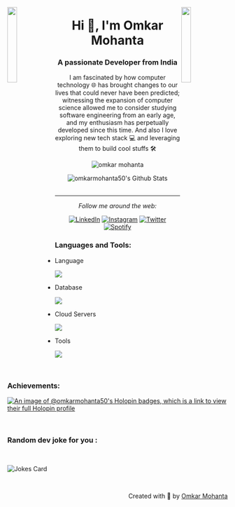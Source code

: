 <img align="left" src="https://user-images.githubusercontent.com/65187002/144930161-2f783401-8d27-4fdf-a2f7-cc0ba32f1f1f.gif" width="21%" style="display:inline;"><img align="right" src="https://user-images.githubusercontent.com/65187002/144930161-2f783401-8d27-4fdf-a2f7-cc0ba32f1f1f.gif" width="21%" style="display:inline;">

<!-- - 👋 Hi, I’m @simran50
- 👀 I’m interested in ... colaborating in java based projects
- 🌱 I’m currently learning ... Android Dev
- 💞️ I’m looking to collaborate on ... 
- 📫 How to reach me ... simransaloni5060@gmail.com  -->

<!---
simran50/simran50 is a ✨ special ✨ repository because its `README.md` (this file) appears on your GitHub profile.
You can click the Preview link to take a look at your changes.
--->
<h1 align="center">Hi 👋, I'm Omkar Mohanta</h1>
<h3 align="center">A passionate Developer from India</h3>
<p align="center">I am fascinated by how computer technology 🌐 has brought changes to our lives that could never have been predicted; witnessing the expansion of computer science allowed me to consider studying software engineering from an early age, and my enthusiasm has perpetually developed since this time. And also I love exploring new tech stack 💻 and leveraging them to build cool stuffs 🛠️</p>
<p align="center"> 
<img src="![](https://komarev.com/ghpvc/?username=omkarmohanta50&color=dc143c)" alt="omkar mohanta" />


<!--  <img src="https://img.shields.io/badge/Languages-Python | Java | PHP | Typescript | Node | React -green.svg" alt="supun nanayakkara's languages" /> -->
<!--  <img alt="Profile followers" src="https://img.shields.io/github/followers/supuna97"> -->
</p>
<div align="center">
<img align="center" src="https://github-readme-stats.vercel.app/api?username=omkarmohanta50&include_all_commits=true&count_private=true&show_icons=true&line_height=20&title_color=7A7ADB&icon_color=2234AE&text_color=D3D3D3&bg_color=0,000000,130F40" alt="omkarmohanta50's Github Stats">
</br>
</br>
  
---

<i>Follow me around the web:</i><br>

<a href="https://www.linkedin.com/in/omkar-mohanta-210a99184" target="_blank"><img src="https://img.shields.io/badge/LinkedIn-%230077B5.svg?&style=flat-square&logo=linkedin&logoColor=white" alt="LinkedIn"></a>
<a href="https://www.instagram.com/shreeman_omkar" target="_blank"><img src="https://img.shields.io/badge/Instagram-%23E4405F.svg?&style=flat-square&logo=instagram&logoColor=white" alt="Instagram"></a>
<a href="https://twitter.com/Omkar_mohanta" target="_blank" rel="noopener noreferrer"><img src="https://img.shields.io/badge/Twitter-%231DA1F2.svg?&style=flat-square&logo=twitter&logoColor=white" alt="Twitter"></a>
<a href="https://open.spotify.com/user/3147tma7ra726ijokba4kf7lbfyi" target="_blank"><img src="https://img.shields.io/badge/Spotify-%231ED760.svg?&style=flat-square&logo=spotify&logoColor=white" alt="Spotify"></a>
<!--<a href="https://dev.to/omkar" target="_blank"><img src="https://img.shields.io/badge/DEV-%230A0A0A.svg?&style=flat-square&logo=DEV.to&logoColor=white" alt="DEV.to"></a> -->

</div>

<h3 align="left">Languages and Tools:</h3>

- Language
<p align="left">
  <!--<a href="https://skillicons.dev"> --> 
    <img src="https://skillicons.dev/icons?i=java,c,py,kotlin,js,react,nodejs,nextjs,spring,flask,express,nestjs" />
  </a>
</p>


- Database
<p align="left">
  <a href="https://skillicons.dev">
    <img src="https://skillicons.dev/icons?i=mongodb,mysql,postgresql" />
  </a>
</p>

- Cloud Servers
<p align="left">
  <a href="https://skillicons.dev">
    <img src="https://skillicons.dev/icons?i=azure,aws,gcp,firebase,cloudflare" />
  </a>
</p>

- Tools
<p align="left">
  <a href="https://skillicons.dev">
    <img src="https://skillicons.dev/icons?i=git,github,githubactions,docker,kubernetes,jenkins,idea,vscode,linux" />
  </a>
</p>

<br/>

<h3 align="left">Achievements:</h3>

[![An image of @omkarmohanta50's Holopin badges, which is a link to view their full Holopin profile](https://holopin.me/omkarmohanta50)](https://holopin.io/@omkarmohanta50)

<br>
<!-- Markdown -->
<h3 align="left">Random dev joke for you :</h3>
<br>

![Jokes Card](https://readme-jokes.vercel.app/api?hideBorder)

<br>
<p align="right" > Created with 🧡 by <a href="http://shreemanomkar.blogspot.com">Omkar Mohanta</a></p>
